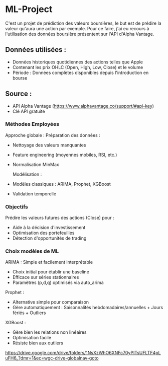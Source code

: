 # ML-Project

C'est un projet de prédiction des valeurs boursières, le but est de prédire la valeur qu'aura une action par exemple. 
Pour ce faire, j'ai eu recours à l'utilisation des données boursière présentent sur l'API d'Alpha Vantage. 

## Données utilisées :

- Données historiques quotidiennes des actions telles que Apple
- Contenant les prix OHLC (Open, High, Low, Close) et le volume
- Période : Données complètes disponibles depuis l'introduction en bourse
  
## Source :

- API Alpha Vantage (https://www.alphavantage.co/support/#api-key)
- Clé API gratuite

### Méthodes Employées

Approche globale :
Préparation des données :
- Nettoyage des valeurs manquantes
- Feature engineering (moyennes mobiles, RSI, etc.)
- Normalisation MinMax

  Modélisation :
- Modèles classiques : ARIMA, Prophet, XGBoost
- Validation temporelle

### Objectifs

Prédire les valeurs futures des actions (Close) pour :
- Aide à la décision d'investissement
- Optimisation des portefeuilles
- Détection d'opportunités de trading

### Choix modèles de ML 

ARIMA : Simple et facilement interprétable 
- Choix initial pour établir une baseline
- Efficace sur séries stationnaires
- Paramètres (p,d,q) optimisés via auto_arima

Prophet : 
- Alternative simple pour comparaison
- Gère automatiquement : Saisonnalités hebdomadaires/annuelles + Jours fériés + Outliers

XGBoost : 
- Gère bien les relations non linéaires 
- Optimisation facile
- Résiste bien aux outliers 


https://drive.google.com/drive/folders/1NsXzWhO6XNFc70yPITsUFLTF4pLuFH6_?dmr=1&ec=wgc-drive-globalnav-goto
